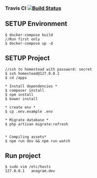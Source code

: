 <h3>Travis CI <a href="https://travis-ci.org/dung13890/anagram"><img src="https://travis-ci.org/dung13890/anagram.svg" alt="Build Status"></a></h3>

## SETUP Environment

```
$ docker-compose build
//Run first only
$ docker-compose up -d

```

## SETUP Project
```
//ssh to homestead with password: secret
$ ssh homestead@127.0.0.1
$ cd /apps

* Install dependencies *
$ composer install
$ npm install
$ bower install

* create env *
$ cp .env.example .env

* Migrate database *
$ php artisan migrate:refresh


* Compiling assets*
$ npm run dev && npm run watch

```

## Run project
```
$ sudo vim /etc/hosts
127.0.0.1   anagram.dev

```
